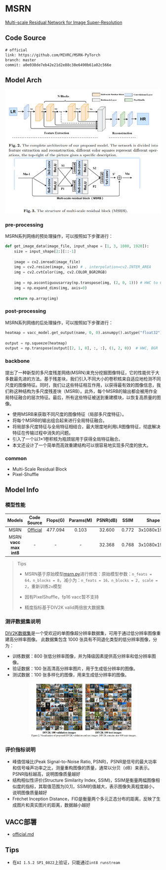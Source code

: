 
# MSRN

[Multi-scale Residual Network for Image Super-Resolution](https://openaccess.thecvf.com/content_ECCV_2018/papers/Juncheng_Li_Multi-scale_Residual_Network_ECCV_2018_paper.pdf)

## Code Source
```
# official
link: https://github.com/MIVRC/MSRN-PyTorch
branch: master
commit: a0e038de7eb42e21d2e88c38e6490b61a02c566e
```

## Model Arch

<div align=center><img src="../../images/msrn/msrn.png"></div>

### pre-processing

MSRN系列网络的预处理操作，可以按照如下步骤进行：

```python
def get_image_data(image_file, input_shape = [1, 3, 1080, 1920]):
    size = input_shape[2:][::-1]

    image = cv2.imread(image_file)
    img = cv2.resize(image, size) # , interpolation=cv2.INTER_AREA
    img = cv2.cvtColor(img, cv2.COLOR_BGR2RGB)

    img = np.ascontiguousarray(np.transpose(img, (2, 0, 1))) # HWC to CHW
    img = np.expand_dims(img, axis=0)

    return np.array(img)
```

### post-processing

MSRN系列网络的后处理操作，可以按照如下步骤进行：

```python
heatmap = vacc_model.get_output(name, 0, 0).asnumpy().astype("float32")

output = np.squeeze(heatmap)
output = np.transpose(output[[2, 1, 0], :, :], (1, 2, 0))  # HWC, BGR
```

### backbone

提出了一种新型的多尺度残差网络(MSRN)来充分挖掘图像特征，它的性能优于大多数最先进的方法。基于残差块，我们引入不同大小的卷积核来自适应地检测不同尺度的图像特征。同时，我们让这些特征相互作用，以获得最有效的图像信息，我们称这种结构为多尺度残差块（MSRB）。此外，每个MSRB的输出都会被用作全局特征融合的层次特征。最后，所有这些特征被送到重建模块，以恢复高质量的图像。
- 使用MSRB来获取不同尺度的图像特征（局部多尺度特征）。
- 将每个MSRB的输出组合起来进行全局特征融合。
- 将局部多尺度特征与全局特征相结合，最大限度地利用LR图像特征，彻底解决特征在传输过程中消失的问题。
- 引入了一个以1×1卷积核为瓶颈层用于获得全局特征融合。
- 本文还设计了一个简单而高效重建结构可以很容易地实现多尺度的放大。


### common

- Multi-Scale Residual Block
- Pixel-Shuffle

## Model Info

### 模型性能

| Models  |  Code Source |Flops(G) | Params(M) | PSNR(dB) | SSIM | Shape |
| :---: | :--: |:--: | :--: | :---: | :----: | :--------: |
| MSRN | [Official](https://github.com/yulunzhang/RCAN) |  477.094  |  0.103  |  32.600 | 0.772 | 3x1080x1920 |
| MSRN **vacc max int8** |  -  |  -  |  -  |  32.368 | 0.768 |  3x1080x1920  |


> Tips
>
> - MSRN基于原始模型[msrn.py](https://github.com/MIVRC/MSRN-PyTorch/blob/master/MSRN/Train/model/msrn.py)进行修改：原始模型参数：`n_feats = 64，n_blocks = 8`，减小为：`n_feats = 16，n_blocks = 2, scale = 2`，重新训练`2x`模型
>
> - 因有PixelShuffle，fp16 vacc暂不支持
> - 精度指标基于DIV2K valid两倍放大数据集


### 测评数据集说明

[DIV2K数据集](https://data.vision.ee.ethz.ch/cvl/DIV2K/)是一个受欢迎的单图像超分辨率数据集，可用于通过低分辨率图像重建高分辨率图像。
此数据集包含 1000 张具有不同退化类型的低分辨率图像，分为：
- 训练数据：800 张低分辨率图像，并为降级因素提供高分辨率和低分辨率图像。
- 验证数据：100 张高清高分辨率图片，用于生成低分辨率的图像。
- 测试数据：100 张多样化的图像，用来生成低分辨率的图像。

<div  align="center">
<img src="../../images/datasets/div2k.png" width="70%" height="70%">
</div>



### 评价指标说明
- 峰值信噪比(Peak Signal-to-Noise Ratio, PSNR)，PSNR是信号的最大功率和信号噪声功率之比，测量重构图像的质量，通常以分贝（dB）来表示。PSNR指标越高，说明图像质量越好
- 结构相似性评价(Structure Similarity Index, SSIM)，SSIM是衡量两幅图像相似度的指标，其取值范围为[0,1]，SSIM的值越大，表示图像失真程度越小，说明图像质量越好
- Fréchet Inception Distance，FID是衡量两个多元正态分布的距离，反映了生成图片和真实图片的距离，数据越小越好


## VACC部署
- [official.md](./source_code/official.md)

## Tips
- 在`AI 1.5.2 SP1_0822`上验证，只能通过`int8 runstream`